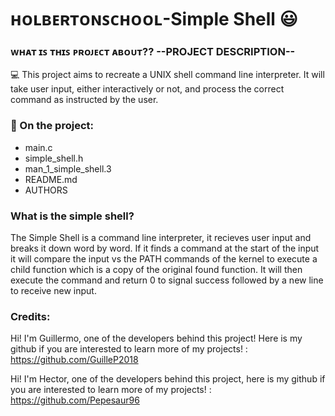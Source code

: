 # ʜᴏʟʙᴇʀᴛᴏɴꜱᴄʜᴏᴏʟ-Simple Shell :smiley:

### ᴡʜᴀᴛ ɪꜱ ᴛʜɪꜱ ᴘʀᴏᴊᴇᴄᴛ ᴀʙᴏᴜᴛ?? --PROJECT DESCRIPTION--

:computer: This project aims to recreate a UNIX shell command line interpreter. It will take
user input, either interactively or not, and process the correct command as instructed by the
user.

### 📁 On the project:

- main.c
- simple_shell.h
- man_1_simple_shell.3
- README.md
- AUTHORS

### What is the simple shell?

The Simple Shell is a command line interpreter, it recieves user input and breaks it down word
by word. If it finds a command at the start of the input it will compare the input vs the PATH
commands of the kernel to execute a child function which is a copy of the original found function.
It will then execute the command and return 0 to signal success followed by a new line to receive
new input.


### Credits:
Hi! I'm Guillermo, one of the developers behind this project! Here is my github if you are interested to learn more of my projects! : https://github.com/GuilleP2018

Hi! I'm Hector, one of the developers behind this project, here is my github if you are interested to learn more of my projects! : https://github.com/Pepesaur96
